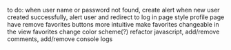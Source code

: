 to do:
when user name or password not found, create alert
when new user created successfully, alert user and redirect to log in page
style profile page
have remove favorites buttons more intuitive
make favorites changeable in the view favorites
change color scheme(?)
refactor javascript, add/remove comments, add/remove console logs
